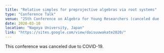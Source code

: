 ```yaml
---
title: "Relative simples for preprojective algebras via root systems"
type: "Conference Talk"
venue: "25th Conference on Algebra for Young Researchers (canceled due to COVID-19)"
date: 2020-03-10
location: "Nagoya University, Japan"
link: "https://sites.google.com/view/daisuuwakate2020/"
---
```


This conference was canceled due to COVID-19.
